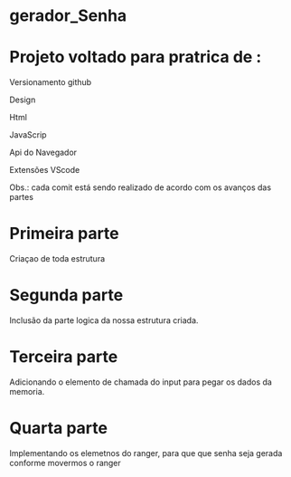﻿# gerador_Senha

# Projeto voltado para pratrica de :

Versionamento github

Design

Html

JavaScrip

Api do Navegador

Extensões VScode

Obs.: cada comit está sendo realizado de acordo com os avanços das partes

# Primeira parte
Criaçao de toda estrutura

# Segunda parte 
Inclusão da parte logica da nossa estrutura criada.

# Terceira parte
Adicionando o elemento de chamada do input para pegar os dados da memoria.

# Quarta parte
Implementando os elemetnos do ranger, para que que senha seja gerada conforme movermos o ranger
